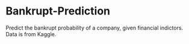 # Bankrupt-Prediction
Predict the bankrupt probability of a company, given financial indictors. Data is from Kaggle.

